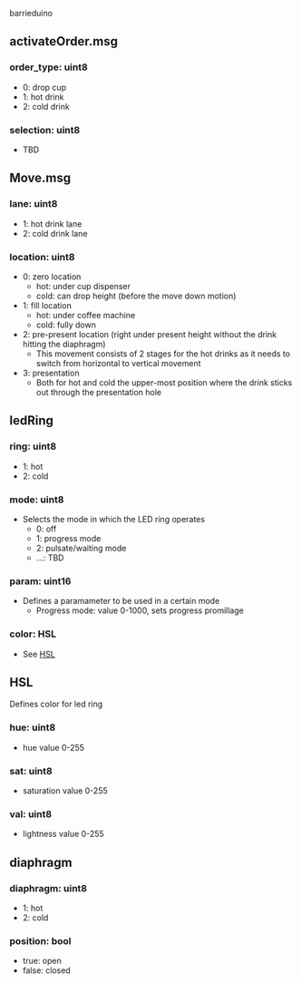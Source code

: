barrieduino

## activateOrder.msg
### order_type: uint8
- 0: drop cup
- 1: hot drink
- 2: cold drink

### selection: uint8
- TBD

## Move.msg
### lane: uint8
- 1: hot drink lane
- 2: cold drink lane

### location: uint8
* 0: zero location
  * hot: under cup dispenser
  * cold: can drop height (before the move down motion)
* 1: fill location
  * hot: under coffee machine
  * cold: fully down
* 2: pre-present location (right under present height without the drink hitting the diaphragm)
  * This movement consists of 2 stages for the hot drinks as it needs to switch from horizontal to vertical movement
* 3: presentation
  * Both for hot and cold the upper-most position where the drink sticks out through the presentation hole

## ledRing
### ring: uint8
* 1: hot
* 2: cold
### mode: uint8
* Selects the mode in which the LED ring operates
  * 0: off
  * 1: progress mode
  * 2: pulsate/waiting mode
  * ...: TBD
### param: uint16
* Defines a paramameter to be used in a certain mode
  * Progress mode: value 0-1000, sets progress promillage
### color: HSL
* See [HSL](#HSL)

## HSL
Defines color for led ring
### hue: uint8
* hue value 0-255
### sat: uint8
* saturation value 0-255
### val: uint8
* lightness value 0-255

## diaphragm
### diaphragm: uint8
* 1: hot
* 2: cold
### position: bool
* true: open
* false: closed
